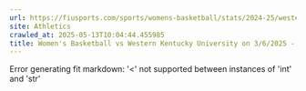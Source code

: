 ```yaml
---
url: https://fiusports.com/sports/womens-basketball/stats/2024-25/western-kentucky-university/boxscore/12646
site: Athletics
crawled_at: 2025-05-13T10:04:44.455985
title: Women's Basketball vs Western Kentucky University on 3/6/2025 - Box Score - FIU Athletics
---
```


Error generating fit markdown: '<' not supported between instances of 'int' and 'str'